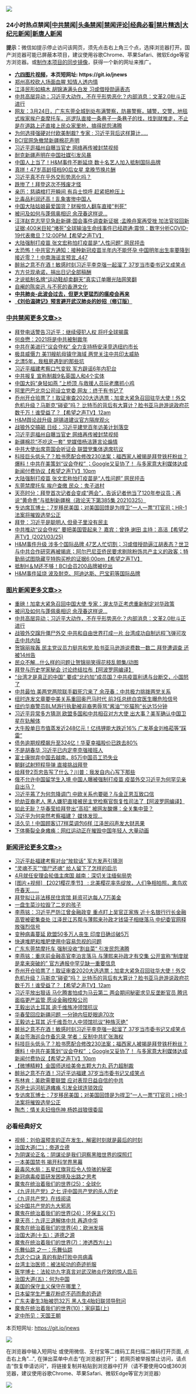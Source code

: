 ![](https://raw.githubusercontent.com/fqnews/bnews/master/64photo/fqnews-qr.jpg)

<div id="tt">
<h3>24小时热点禁闻|<a href="#%E4%B8%AD%E5%85%B1%E7%A6%81%E9%97%BB%E6%9B%B4%E5%A4%9A%E6%96%87%E7%AB%A0">中共禁闻</a>|<a href="#%E5%9B%BE%E7%89%87%E6%96%B0%E9%97%BB%E6%9B%B4%E5%A4%9A%E6%96%87%E7%AB%A0">头条禁闻</a>|<a href="#%E6%96%B0%E9%97%BB%E8%AF%84%E8%AE%BA%E6%9B%B4%E5%A4%9A%E6%96%87%E7%AB%A0">禁闻评论|<a href="#%E5%BF%85%E7%9C%8B%E7%BB%8F%E5%85%B8%E5%A5%BD%E6%96%87">经典必看|<a href="/video.md#%E7%A6%81%E7%89%87%E7%B2%BE%E9%80%89">禁片精选</a>|<a href="https://github.com/fqnews/djy/blob/master/gb/nf1351518.md#1">大纪元新闻</a>|<a href="https://github.com/fqnews/ntdtv/blob/master/gb/prog204.md#1">新唐人新闻</a></h3>
<div><b>提示：</b>微信如提示停止访问该网页，须先点击右上角三个点，选择浏览器打开。国产浏览器可能已屏蔽本项目，建议使用谷歌Chrome、苹果Safari、微软Edge等官方浏览器。或<a href="https://github.com/fqnews/bnews/blob/master/%E5%88%B6%E4%BD%9Cgit%E7%A6%81%E9%97%BB%E9%95%9C%E5%83%8F.md">制作本项目的同步镜像</a>，获得一个新的网址来推广。</div>
<ul>
<li><b><a href="http://d1.bdrive.tk/64.mp4" target="_blank">六四图片视频</a>，本页短网址: https://git.io/jnews</b></li>
<li><a href="/cnnews/20210325/1512511.md">郑州高校砍人场面血腥 知情人透内情</a></li>
<li><a href="/comments/20210325/1512542.md">江泽民形如槁木 胡锦涛满头白发 习或借授勋逼表态</a></li>
<li><a href="/topimagenews/20210326/1512893.md">中共高层异动；习近平大动作，不在乎形势恶化？内部消息：文革2.0批斗正进行</a></li>
<li><a href="/bannedvideo/20210325/1512581.md">网友：3月24日，广东东莞全城到处布满警察，防暴警察，辅警，交警，地毯式挨家挨户查摩托车，巡逻队直接一条巷子一条巷子的找，找到就推走，不止是在道路上还直接上民众家里抢，搞得民怨沸腾</a></li>
<li><a href="/cbnews/20210326/1512770.md">为何选择强硬对付欧美制裁? 专家 : 习近平背后这样算计…..</a></li>
<li><a href="/baitai/20210325/1512492.md">BCI官网急撤禁新疆棉花声明</a></li>
<li><a href="/cbnews/20210326/1513031.md">习近平逛福州自曝当官史 网络再传被封禁视频</a></li>
<li><a href="/headline/20210325/1512513.md">耐克新疆声明在中国社媒引发风暴</a></li>
<li><a href="/comments/20210326/1512777.md">中国人上当了！H&M事件不断延烧 数十名艺人加入抵制国际品牌</a></li>
<li><a href="/yule/20210325/1512531.md">真拼！47岁高龄搭档90后女星 拿晚节换片酬</a></li>
<li><a href="/ssgc/20210325/1512644.md">习近平真不在乎外交形势恶化吗？</a></li>
<li><a href="/bannedvideo/20210326/1512819.md">跌惨了！拜登这次不残废才怪</a></li>
<li><a href="/comments/20210325/1512514.md">亲历：慈禧棺打开瞬间 有兵士惊呼 赶紧把枪压上</a></li>
<li><a href="/comments/20210325/1512675.md">比毒品利润还高！乱象害惨中国人</a></li>
<li><a href="/cbnews/20210325/1512609.md">中国大陆姑娘最爱国货？财报惊人翻车直接"判死"</a></li>
<li><a href="/topimagenews/20210326/1512918.md">被问及如何与蓬佩奥相识 余茂春这样说…</a></li>
<li><a href="/comments/20210326/1512722.md">汪洋赵克志罕见急赴新疆;国会事件调查新证据 ;孟晚舟案再受挫 加法官驳回新证据;400米巨轮“堵死”全球输油生命线事件已经疏通;震惊：数字分析COVID-19代表撒旦？12:00PM【希望之声TV】</a></li>
<li><a href="/cbnews/20210326/1512990.md">大陆强制打疫苗 张文宏称怕打疫苗是“人性问题” 网民抨击</a></li>
<li><a href="/comments/20210326/1512731.md">太恐怖！中共官方通知：接种新冠疫苗半年内不能怀孕 中国明年出生率要降到接近零？！中南海谣言预言_447</a></li>
<li><a href="/comments/20210326/1513022.md">醉翁之意不在酒！敏感时刻习近平李克强一起溜了 37岁当市委书记又成笑点</a></li>
<li><a href="/cnnews/20210325/1512602.md">方方兑现承诺，捐出日记全部稿酬</a></li>
<li><a href="/cnnews/20210326/1512821.md">才说抵制名牌“运动鞋却卖翻天”真实订单曝光陆网笑翻</a></li>
<li><a href="/comments/20210326/1512758.md">自阉的陈奕迅 与不死的香港文化</a></li>
<li><b><a href="/comments/20200211/1275071.md" target="_blank">中共肺炎-此波会过去，但更大更猛烈的瘟疫会再来</a></b></li>
<li><b><a href="/comments/20200207/1272816.md" target="_blank">《刘伯温碑记》预言避开武汉肺炎的妙招（修订版）</a></b></li>
</ul>
</div>

<div class="catlist">
<h3><a href="/cbnews/" target="_blank">中共禁闻</a><span><a href="/cbnews/" target="_blank" rel="nofollow">更多文章>></a></span></h3>
<ul>
<li><a href="/cbnews/20210326/1513156.md" target="_blank">拜登电话警告习近平：继续侵犯人权 将吁全球揭露</a></li>
<li><a href="/cbnews/20210326/1513127.md" target="_blank">何良懋：2021将是中共被制裁年</a></li>
<li><a href="/cbnews/20210326/1513101.md" target="_blank">中共在美进行“议会夺权” 全力支持杨安泽竞选纽约市长</a></li>
<li><a href="/cbnews/20210326/1513100.md" target="_blank">极具威慑力 美11艘航母镇守海域 两党关注中共印太威胁</a></li>
<li><a href="/cbnews/20210326/1513078.md" target="_blank">北漂5年，我租房遇到的那些坑</a></li>
<li><a href="/cbnews/20210326/1513072.md" target="_blank">习近平福建考察口气变软 军方辟谣6年内犯台</a></li>
<li><a href="/cbnews/20210326/1513068.md" target="_blank">中共报复 宣称制裁9名英国人和4个实体</a></li>
<li><a href="/cbnews/20210326/1513061.md" target="_blank">中国大妈“身轻如燕 ”上桥顶 与救援人员玩老鹰抓小鸡</a></li>
<li><a href="/cbnews/20210326/1513054.md" target="_blank">阿里巴巴北京公司设立党委 网友：终于有书记了</a></li>
<li><a href="/comments/20210326/1513051.md" target="_blank">乔州开仓验票了！取证审查2020大选选票；加拿大紧急召回驻华大使！外交危机升级？马斯克“碰瓷”吗？ 比特币的背后有大算计？脸书亚马逊游说政府花数千万！谁受益了？【希望之声TV】12am</a></li>
<li><a href="/cbnews/20210326/1513037.md" target="_blank">H&#038;M舆论战升级 胡锡进建议官方隔岸观火</a></li>
<li><a href="/cbnews/20210326/1513036.md" target="_blank">战狼外交搞砸 日经：习近平建党百年访美计划落空</a></li>
<li><a href="/cbnews/20210326/1513031.md" target="_blank">习近平逛福州自曝当官史 网络再传被封禁视频</a></li>
<li><a href="/cbnews/20210326/1513015.md" target="_blank">新疆棉花“不吃这一套” 党媒借杨洁篪言论煽情</a></li>
<li><a href="/cbnews/20210326/1513014.md" target="_blank">中共大使出席意国会听证会 联盟党集体退席抗议</a></li>
<li><a href="/comments/20210326/1513002.md" target="_blank">科技巨头低头了？脸书愿配合修改230法案；福西家人被揭是拜登铁杆粉丝？爆料！中共在美策划“议会夺权”  ；Google又妥协了！ 与多家意大利媒体达成新闻付费协议【希望之声TV】10pm</a></li>
<li><a href="/cbnews/20210326/1512990.md" target="_blank">大陆强制打疫苗 张文宏称怕打疫苗是“人性问题” 网民抨击</a></li>
<li><a href="/cbnews/20210326/1512989.md" target="_blank">东莞禁摩托车 挨户查缴 民众：鬼子进村</a></li>
<li><a href="/cbnews/20210326/1512946.md" target="_blank">天亮时分：拜登首次记者会变成“两会”，告诉记者他当了120年参议员；再说“黄命贵”与抵制新疆棉（政论天下第385集 20210325）</a></li>
<li><a href="/comments/20210326/1512938.md" target="_blank">专访席瓦博士：7岁移民美国；对美国回馈是为捍卫“一人一票”打官司；HR-1法案将摧毁选举公正</a></li>
<li><a href="/cbnews/20210326/1512905.md" target="_blank">拜登：习近平是聪明人 但骨子里没有民主</a></li>
<li><a href="/comments/20210326/1512884.md" target="_blank">中共推动“议会夺权”  要把美国管起来？   嘉宾：曾铮  谢田 主持：高洁【希望之声TV】(2021/03/25)</a></li>
<li><a href="/comments/20210326/1512872.md" target="_blank">H&#038;M事件升级 涉多个国际品牌 47艺人忙切割；习或借授勋逼江胡表态？世卫与中共合作研究再被揭底；阿尔巴尼亚侨民要求剔除粉饰共产主义的政客；特勤局试图隐藏亨特购买枪的证据6:00pm【希望之声TV】</a></li>
<li><a href="/cbnews/20210326/1512805.md" target="_blank">抵制H＆M还不够！BCI会员200品牌被挖出</a></li>
<li><a href="/cbnews/20210326/1512804.md" target="_blank">H&#038;M事件延烧 波及耐克、阿迪达斯、巴宝莉等国际品牌</a></li>

</ul>
</div>
<div class="catlist">
<h3><a href="/topimagenews/" target="_blank">图片新闻</a><span><a href="/topimagenews/" target="_blank" rel="nofollow">更多文章>></a></span></h3>
<ul>
<li><a href="/topimagenews/20210326/1513091.md" target="_blank">重磅！加拿大紧急召回中国大使 专家：渥太华正考虑重新制定对华政策</a></li>
<li><a href="/topimagenews/20210326/1512918.md" target="_blank">被问及如何与蓬佩奥相识 余茂春这样说…</a></li>
<li><a href="/topimagenews/20210326/1512893.md" target="_blank">中共高层异动；习近平大动作，不在乎形势恶化？内部消息：文革2.0批斗正进行</a></li>
<li><a href="/topimagenews/20210326/1512892.md" target="_blank">战狼外交蹿升僵尸外交 中共和自由世界打成一片 台湾成功自制远程飞弹可攻击中共内陆</a></li>
<li><a href="/topimagenews/20210326/1512883.md" target="_blank">贺锦丽挨轰 民主党议员力挺共和党 脸书亚马逊游说费数一数二 拜登遭调查 还被14州告</a></li>
<li><a href="/topimagenews/20210326/1512852.md" target="_blank">民众不解…什么样的问题让贺锦丽笑得花枝乱颤集/动图</a></li>
<li><a href="/topimagenews/20210325/1512545.md" target="_blank">拜登与历史学家秘会 讨论终结拉布【阿波罗网编译】</a></li>
<li><a href="/topimagenews/20210325/1512244.md" target="_blank">“台湾才是真正的中国” 要成“北约加”成员国？中共疫苗利诱与台断交，小国怒了</a></li>
<li><a href="/topimagenews/20210325/1512208.md" target="_blank">中共最怕 美两党两院联手戳死穴来了 余茂春：中共极力挑拨两党关系</a></li>
<li><a href="/topimagenews/20210325/1512077.md" target="_blank">纽时连发文章要中美关系重回奥巴马时代 前3任总统白宫医生曝危险信号</a></li>
<li><a href="/topimagenews/20210325/1512027.md" target="_blank">纽约华裔警员BLM游行执勤被非裔男辱骂“酱油”“吃猫狗”长达15分钟</a></li>
<li><a href="/topimagenews/20210324/1511859.md" target="_blank">习近平异常多方猜测 欧盟多国和中共相召对方大使 出大事？美军确认中国卫星在轨解体</a></li>
<li><a href="/topimagenews/20210324/1511599.md" target="_blank">大牛股单日市值蒸发近248亿元！亿纬锂能大跌近16% 广发基金刘格菘等“踩雷”</a></li>
<li><a href="/topimagenews/20210324/1511598.md" target="_blank">债务逾期规模飙升至324亿！华夏幸福股价已跌去80%</a></li>
<li><a href="/topimagenews/20210324/1511521.md" target="_blank">不是胡春华 习近平已内定李克强接班人</a></li>
<li><a href="/topimagenews/20210324/1511503.md" target="_blank">富士康抛弃中国去越南，85万中国员工恐失业</a></li>
<li><a href="/topimagenews/20210324/1511413.md" target="_blank">朝鲜试射短程导弹 直接挑战拜登</a></li>
<li><a href="/topimagenews/20210324/1511250.md" target="_blank">给拜登2页忠告写了什么？川普：我发自内心写下那些</a></li>
<li><a href="/topimagenews/20210323/1511203.md" target="_blank">俄不允许中国留学生入境 中国人曝被强制打疫苗 疫苗外交习近平为何罕见亲自出马？</a></li>
<li><a href="/topimagenews/20210323/1511077.md" target="_blank">习近平蔫了为何忽降调门 中欧关系也要砸？与金正恩互致口信</a></li>
<li><a href="/topimagenews/20210323/1511075.md" target="_blank">抢劫亚裔老人 黑人嫌犯直接被民主党检察官恢复性司法了【阿波罗网编译】</a></li>
<li><a href="/topimagenews/20210323/1510854.md" target="_blank">如此无耻？华春莹给拜登出“高招” 被网友酸爆：全关集中营？</a></li>
<li><a href="/topimagenews/20210323/1510762.md" target="_blank">习近平为何突然考察福建？ 媒体发现…</a></li>
<li><a href="/topimagenews/20210323/1510761.md" target="_blank">活久见！中国顾客订7样菜调包6样 江泽民闷声发大财恶果</a></li>
<li><a href="/topimagenews/20210323/1510748.md" target="_blank">下体撕裂全身瘫痪：网红运动正在摧毁中国年轻人 大量动画</a></li>

</ul>
</div>
<div class="catlist">
<h3><a href="/comments/" target="_blank">新闻评论</a><span><a href="/comments/" target="_blank" rel="nofollow">更多文章>></a></span></h3>
<ul>
<li><a href="/comments/20210326/1513142.md" target="_blank">习近平赴福建考察对台“放软话” 军方发声引猜测</a></li>
<li><a href="/comments/20210326/1513141.md" target="_blank">“灵魂不灭”“借尸还魂” 给人留下了怎样的启示</a></li>
<li><a href="/comments/20210326/1513134.md" target="_blank">4月就任安理会轮值主席国 越南：深切关注缅甸局势</a></li>
<li><a href="/comments/20210326/1513086.md" target="_blank">[图片+视频] 【2021樱花季节】 : 北美樱花率先绽放，人们争相拍照，禽鸟欢呼春天……</a></li>
<li><a href="/comments/20210326/1513084.md" target="_blank">拜登拟让非法移民住宾馆 耗资可达每人7万美金</a></li>
<li><a href="/comments/20210326/1513083.md" target="_blank">一盘生菜沙拉毁了二岁的孩子</a></li>
<li><a href="/comments/20210326/1513077.md" target="_blank">李燕铭：习近平严防江曾金融政变 重点盯上吴官正家族 近十名银行行长金融高管被密集查处 江泽民江苏帮与薄熙来孙政才钱袋子相继落马 中纪委官网释放强烈信号</a></li>
<li><a href="/comments/20210326/1513075.md" target="_blank">变种病毒蔓延 欧盟50多万人丧生 印度日确诊破5万</a></li>
<li><a href="/comments/20210326/1513074.md" target="_blank">快速堆肥和堆肥使用中容易忽视的问题</a></li>
<li><a href="/comments/20210326/1513064.md" target="_blank">广东东莞禁摩托车 强制没收“割韭菜” 引发民怨沸腾</a></li>
<li><a href="/comments/20210326/1513057.md" target="_blank">李燕铭：重庆前金融高官李泊言落马 与薄熙来孙政才有交集 公开宣称“制度就是拿来突破的” 官方通报中罕见缺一重要信息</a></li>
<li><a href="/comments/20210326/1513051.md" target="_blank">乔州开仓验票了！取证审查2020大选选票；加拿大紧急召回驻华大使！外交危机升级？马斯克“碰瓷”吗？ 比特币的背后有大算计？脸书亚马逊游说政府花数千万！谁受益了？【希望之声TV】12am</a></li>
<li><a href="/comments/20210326/1513046.md" target="_blank">习近平放出狠话 马化腾害怕成为马云第二 两会期间秘密求见反垄断官员 腾讯面临更严监管 愿设金融控股公司</a></li>
<li><a href="/comments/20210326/1513045.md" target="_blank">王毅出访土耳其 逾千维族冲领馆抗议</a></li>
<li><a href="/comments/20210326/1513028.md" target="_blank">华春莹回应新疆问题 一分钟内狂眨眼逾70次</a></li>
<li><a href="/comments/20210326/1513027.md" target="_blank">王毅访土耳其 近千维吾尔人中领馆抗议“种族灭绝”</a></li>
<li><a href="/comments/20210326/1513022.md" target="_blank">醉翁之意不在酒！敏感时刻习近平李克强一起溜了 37岁当市委书记又成笑点</a></li>
<li><a href="/comments/20210326/1513008.md" target="_blank">美台签海巡合作备忘录 学者：反制中共扩张海权</a></li>
<li><a href="/comments/20210326/1513002.md" target="_blank">科技巨头低头了？脸书愿配合修改230法案；福西家人被揭是拜登铁杆粉丝？爆料！中共在美策划“议会夺权”  ；Google又妥协了！ 与多家意大利媒体达成新闻付费协议【希望之声TV】10pm</a></li>
<li><a href="/comments/20210326/1512999.md" target="_blank">【微博精粹】金国师送给美帝五颗大力丸 药力超制裁</a></li>
<li><a href="/comments/20210326/1512980.md" target="_blank">醉翁之意不在酒！习近平访福建 37岁当市委书记又成笑点</a></li>
<li><a href="/comments/20210326/1512969.md" target="_blank">布林肯：美欧需要联盟 应对表现日益自信的中共</a></li>
<li><a href="/comments/20210326/1512939.md" target="_blank">苏伊士运河航道瘫痪 引发全球连锁效应</a></li>
<li><a href="/comments/20210326/1512938.md" target="_blank">专访席瓦博士：7岁移民美国；对美国回馈是为捍卫“一人一票”打官司；HR-1法案将摧毁选举公正</a></li>
<li><a href="/comments/20210326/1512929.md" target="_blank">陶杰：情关夫妇倍伤神 杨姓战狼很委屈</a></li>

</ul>
</div>

<div class="catlist">
<h3>必看经典好文</h3>
<ul>
<li><a href="/comments/20200628/1351782.md" target="_blank">视频：刘伯温预言的正在发生，解密时刻就是最后的时刻</a></li>
<li><a href="/cbnews/20180308/911611.md" target="_blank">治国大道(二)：帝道立德</a></li>
<li><a href="/comments/20201031/1423298.md" target="_blank">为阴谋论正名：阴谋论是我们洞察黑暗世界的探照灯</a></li>
<li><a href="/lifebaike/20210222/1491794.md" target="_blank">一本美国禁书 揭开科学界黑幕</a></li>
<li><a href="/cbnews/20201005/1408304.md" target="_blank">最毒风水局：五星红旗背后令人惊骇的秘密</a></li>
<li><a href="/comments/20200917/1029129.md" target="_blank">新冠病毒疫苗研发困境及出路之思考</a></li>
<li><a href="/comments/20181017/1014654.md" target="_blank">魔鬼在统治着我们的世界(25)：全球化</a></li>
<li><a href="/bookonline/20131116/201048.md" target="_blank">《九评共产党》之七 评中国共产党的杀人历史</a></li>
<li><a href="/bookonline/20131116/201057.md" target="_blank">《九评共产党》在线阅读</a></li>
<li><a href="/comments/20200717/1361899.md" target="_blank">论中国共产党的九大邪恶</a></li>
<li><a href="/cbnews/20180907/994846.md" target="_blank">魔鬼在统治着我们的世界(24)：环保主义(下)</a></li>
<li><a href="/comments/20131119/1029445.md" target="_blank">章天亮：九评三退解体中共 再造中华</a></li>
<li><a href="/topimagenews/20180522/946266.md" target="_blank">魔鬼在统治着我们的世界(4)：欧洲发端</a></li>
<li><a href="/topimagenews/20180322/917868.md" target="_blank">治国大道(十五)：道德之源</a></li>
<li><a href="/topimagenews/20180527/948369.md" target="_blank">魔鬼在统治着我们的世界(7)：渗透西方(上)</a></li>
<li><a href="/tculture/20170710/789533.md" target="_blank">乐舞仙踪 之一：乐舞仙踪</a></li>
<li><a href="/comments/20200707/1357090.md" target="_blank">念这个口诀 真的有助打败中共病毒</a></li>
<li><a href="/comments/20200801/1373219.md" target="_blank">台湾主治医师：被法轮功的奇迹折服</a></li>
<li><a href="/comments/20200820/1382989.md" target="_blank">医学博士：法轮功九字真言对武汉肺炎疗效的惊人启示</a></li>
<li><a href="/cbnews/20180311/913065.md" target="_blank">治国大道(五)：何为中国</a></li>
<li><a href="/lifebaike/20200520/1331379.md" target="_blank">美国的保守主义保守在哪里？</a></li>
<li><a href="/comments/20210324/1511732.md" target="_blank">日本留学生严重花粉症不药而愈的奇迹</a></li>
<li><a href="/cbnews/20200611/1343037.md" target="_blank">广东夫妻生3胎被罚32万 黑人生4胎妇联领导慰问</a></li>
<li><a href="/topimagenews/20180529/950153.md" target="_blank">魔鬼在统治着我们的世界(10)：家庭篇(上)</a></li>
<li><a href="/tculture/xiulian/20151111/470021.md" target="_blank">定中所见：天国王朝</a></li>

</ul>
</div>

本页短网址: https://git.io/jnews

![](https://raw.githubusercontent.com/fqnews/bnews/master/64photo/fqnews-qr.jpg)

在浏览器中输入短网址 或使用微信、支付宝等二维码工具扫描二维码打开页面, 点击右上角"...", 在弹出菜单中点击“在浏览器打开”； 若网页被举报禁止访问，请点击“恢复申请访问”，将链接复制并粘贴到浏览器中打开（请不要使用QQ或360浏览器，建议使用谷歌Chrome、苹果Safari、微软Edge等官方浏览器）

![](https://raw.githubusercontent.com/fqnews/bnews/master/64photo/wx.jpg)